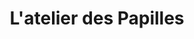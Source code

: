 ---
title: "L'atelier des Papilles"
url: /le-havre/latelier-des-papilles-quai-colbert/
shop: boulangerie
---